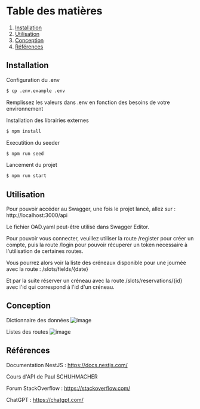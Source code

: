 # Table des matières

1. [Installation](#installation)
2. [Utilisation](#utilisation)
3. [Conception](#conception)
4. [Références](#références)
   
## Installation

Configuration du .env
```bash
$ cp .env.example .env
```
Remplissez les valeurs dans .env en fonction des besoins de votre environnement

Installation des librairies externes
```bash
$ npm install
```
Executition du seeder 
```bash
$ npm run seed
```
Lancement du projet 
```bash
$ npm run start
```

## Utilisation

Pour pouvoir accéder au Swagger, une fois le projet lancé, allez sur : http://localhost:3000/api

Le fichier OAD.yaml peut-être utilisé dans Swagger Editor.

Pour pouvoir vous connecter, veuillez utiliser la route /register pour créer un compte, puis la route /login pour pouvoir récuperer un token necessaire à l'utilisation de certaines routes.

Vous pourrez alors voir la liste des créneaux disponible pour une journée avec la route : /slots/fields/{date}

Et par la suite réserver un créneau avec la route /slots/reservations/{id} avec l'id qui correspond à l'id d'un créneau.

## Conception

Dictionnaire des données
![image](https://github.com/user-attachments/assets/adf4670e-4e50-4cb6-bf06-353a9a9e2cfd)

Listes des routes
![image](https://github.com/user-attachments/assets/22e2f9d8-798c-40b2-b658-d339518c10d1)

## Références

Documentation NestJS : https://docs.nestjs.com/

Cours d'API de Paul SCHUHMACHER

Forum StackOverflow : https://stackoverflow.com/

ChatGPT : https://chatgpt.com/
